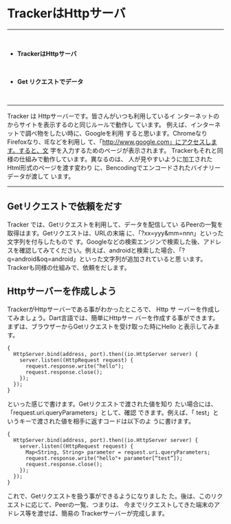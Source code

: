 # TrackerはHttpサーバ
<hr>
<br>

* **TrackerはHttpサーバ**

<br>

* **Get リクエストでデータ**

<br>

<hr>

Tracker は Httpサーバーです。皆さんがいつも利用しているイ
ンターネットのからサイトを表示するのと同じルールで動作し
ています。
例えば、インターネットで調べ物をしたい時に、Googleを利用
すると思います。ChromeなりFirefoxなり、IEなどを利用し
て、「http://www.google.com」にアクセスします。すると、文
字を入力するためのページが表示されます。
Trackerもそれと同様の仕組みで動作しています。異なるのは、
人が見やすいように加工されたHtml形式のページを渡す変わり
に、Bencodingでエンコードされたバイナリーデータが渡して
います。

<hr style="page-break-before: always;">

## Getリクエストで依頼をだす

Tracker では、Getリクエストを利用して、データを配信してい
るPeerの一覧を取得はます。Getリクエストは、URLの末端
に、「?xx=yyy&mm=nnn」といった文字列を付与したもので
す。Googleなどの検索エンジンで検索した後、アドレスを確認してみてください。例えば、androidと検索した場合、「?
q=android&oq=android」といった文字列が追加されていると思
います。Trackerも同様の仕組みで、依頼をだします。

## Httpサーバーを作成しよう

TrackerがHttpサーバーである事がわかったところで、 Http サ
ーバーを作成してみましょう。Dart言語では、簡単にHttpサー
バーを作成する事ができます。
まずは、ブラウザーからGetリクエストを受け取った時にHello
と表示してみます。

```
{
  HttpServer.bind(address, port).then((io.HttpServer server) {
    server.listen((HttpRequest request) {
      request.response.write("hello");
      request.response.close();
    });
  });
}
```

といった感じで書けます。Getリクエストで渡された値を知り
たい場合には、「request.uri.queryParameters」として、確認
できます。例えば、「
test」というキーで渡された値を相手に返すコードは以下のよ
うに書けます。

```
{
  HttpServer.bind(address, port).then((io.HttpServer server) {
    server.listen((HttpRequest request) {
      Map<String, String> parameter = request.uri.queryParameters;
      request.response.write("hello"+ parameter[“test”]);
      request.response.close();
    });
  });
}
```

これで、Getリクエストを扱う事ができるようになりました
た。後は、このリクエストに応じて、Peerの一覧、つまりは、
今までリクエストしてきた端末のアドレス等を渡せば、簡易の
Trackerサーバーが完成します。


